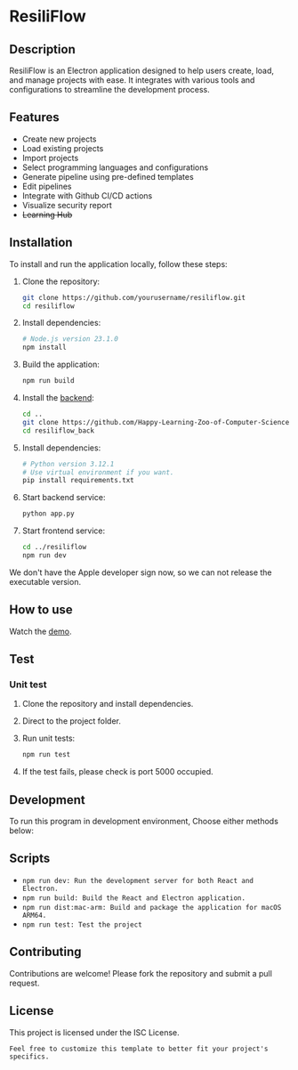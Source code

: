 # ResiliFlow

## Description

ResiliFlow is an Electron application designed to help users create, load, and manage projects with ease. It integrates with various tools and configurations to streamline the development process.

## Features

- Create new projects
- Load existing projects
- Import projects
- Select programming languages and configurations
- Generate pipeline using pre-defined templates
- Edit pipelines
- Integrate with Github CI/CD actions
- Visualize security report
- ~~Learning Hub~~

## Installation

To install and run the application locally, follow these steps:

1. Clone the repository:

   ```sh
   git clone https://github.com/yourusername/resiliflow.git
   cd resiliflow
   ```

2. Install dependencies:

    ```sh
    # Node.js version 23.1.0
    npm install
    ```

3. Build the application:

   ```sh
   npm run build
   ```

4. Install the [backend](https://github.com/Happy-Learning-Zoo-of-Computer-Science/ResiliFlow_back/tree/v1.0.0):
    ```sh
    cd ..
    git clone https://github.com/Happy-Learning-Zoo-of-Computer-Science/ResiliFlow_back.git
    cd resiliflow_back
    ```

5. Install dependencies:
    ```sh
    # Python version 3.12.1
    # Use virtual environment if you want.
    pip install requirements.txt
    ```

6. Start backend service:
    ```sh
    python app.py
    ```

7. Start frontend service:
    ```sh
    cd ../resiliflow
    npm run dev
    ```

We don't have the Apple developer sign now, so we can not release the executable version.

## How to use

Watch the [demo](https://youtu.be/1McI_sbkJ5g​).

## Test

### Unit test
1. Clone the repository and install dependencies.

2. Direct to the project folder.

3. Run unit tests:
    ```sh
    npm run test
    ```

4. If the test fails, please check is port 5000 occupied.

## Development

To run this program in development environment, Choose either methods below:

## Scripts

- `npm run dev: Run the development server for both React and Electron.`
- `npm run build: Build the React and Electron application.`
- `npm run dist:mac-arm: Build and package the application for macOS ARM64.`
- `npm run test: Test the project`

## Contributing

Contributions are welcome! Please fork the repository and submit a pull request.

## License

This project is licensed under the ISC License.

```text
Feel free to customize this template to better fit your project's specifics.
```
